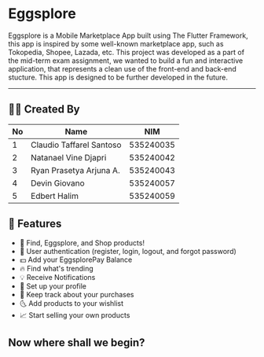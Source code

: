 # Eggsplore

Eggsplore is a Mobile Marketplace App built using The Flutter Framework, this app is inspired by some well-known marketplace app, such as Tokopedia, Shopee, Lazada, etc. This project was developed as a part of the mid-term exam assignment, we wanted to build a fun and interactive application, that represents a clean use of the front-end and back-end stucture. This app is designed to be further developed in the future.

---

## 👨‍💻 Created By

| No  | Name                      | NIM       |
| --- | ------------------------- | --------- |
| 1   | Claudio Taffarel Santoso  | 535240035 |
| 2   | Natanael Vine Djapri      | 535240042 |
| 3   | Ryan Prasetya Arjuna A.   | 535240043 |
| 4   | Devin Giovano             | 535240057 |
| 5   | Edbert Halim              | 535240059 |

## 🚀 Features

- 🍳 Find, Eggsplore, and Shop products!
- 🔐 User authentication (register, login, logout, and forgot password)
- 💵 Add your EggsplorePay Balance
- 🔥 Find what's trending
- 💡 Receive Notifications
- 👤 Set up your profile
- 🔖 Keep track about your purchases
- 🌜 Add products to your wishlist
- 📈 Start selling your own products
  
Now where shall we begin?
---
